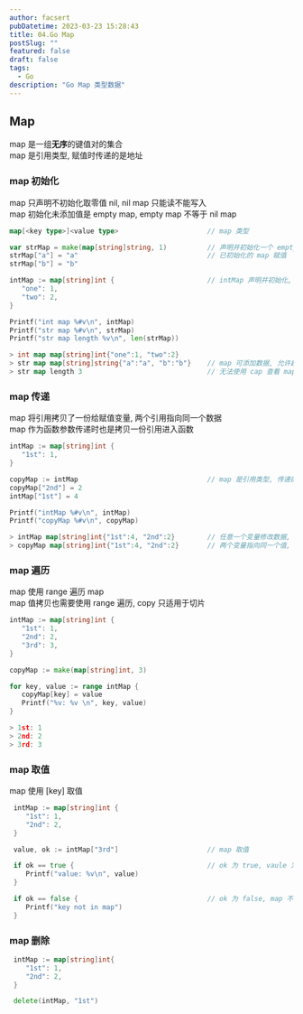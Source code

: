 ```yaml
---
author: facsert
pubDatetime: 2023-03-23 15:28:43
title: 04.Go Map
postSlug: ""
featured: false
draft: false
tags:
  - Go
description: "Go Map 类型数据"
---
```


<!--
 * @Author       : facsert
 * @Date         : 2023-03-23 15:28:43
 * @LastEditTime : 2023-09-07 22:22:44
 * @Description  : edit description
-->

## Map

map 是一组**无序**的键值对的集合  
map 是引用类型, 赋值时传递的是地址

### map 初始化

map 只声明不初始化取零值 nil, nil map 只能读不能写入  
map 初始化未添加值是 empty map, empty map 不等于 nil map

```go
map[<key type>]<value type>                      // map 类型

var strMap = make(map[string]string, 1)          // 声明并初始化一个 empty map, map 容量为 2
strMap["a"] = "a"                                // 已初始化的 map 赋值
strMap["b"] = "b"

intMap := map[string]int {                       // intMap 声明并初始化, 并赋值
   "one": 1,
   "two": 2,
}

Printf("int map %#v\n", intMap)
Printf("str map %#v\n", strMap)
Printf("str map length %v\n", len(strMap))

> int map map[string]int{"one":1, "two":2}
> str map map[string]string{"a":"a", "b":"b"}    // map 可添加数据, 允许超过容量
> str map length 3                               // 无法使用 cap 查看 map 容量, 可以使用 len 查看长度
```

### map 传递

map 将引用拷贝了一份给赋值变量, 两个引用指向同一个数据  
map 作为函数参数传递时也是拷贝一份引用进入函数

```go
intMap := map[string]int {
   "1st": 1,
}

copyMap := intMap                                // map 是引用类型, 传递的是引用并非数据的拷贝
copyMap["2nd"] = 2
intMap["1st"] = 4

Printf("intMap %#v\n", intMap)
Printf("copyMap %#v\n", copyMap)

> intMap map[string]int{"1st":4, "2nd":2}        // 任意一个变量修改数据, 两个变量都会同步修改
> copyMap map[string]int{"1st":4, "2nd":2}       // 两个变量指向同一个值, 结果一致
```

### map 遍历

map 使用 range 遍历 map  
map 值拷贝也需要使用 range 遍历, copy 只适用于切片

```go
intMap := map[string]int {
   "1st": 1,
   "2nd": 2,
   "3rd": 3,
}

copyMap := make(map[string]int, 3)

for key, value := range intMap {
   copyMap[key] = value
   Printf("%v: %v \n", key, value)
}

> 1st: 1
> 2nd: 2
> 3rd: 3
```

### map 取值

map 使用 [key] 取值

```go
 intMap := map[string]int {
    "1st": 1,
    "2nd": 2,
 }

 value, ok := intMap["3rd"]                      // map 取值

 if ok == true {                                 // ok 为 true, vaule 为对应 key 的值
    Printf("value: %v\n", value)
 }

 if ok == false {                                // ok 为 false, map 不存在 key, value 为类型零值
    Printf("key not in map")
 }
```

### map 删除

```go
 intMap := map[string]int{
    "1st": 1,
    "2nd": 2,
 }

 delete(intMap, "1st")
```
